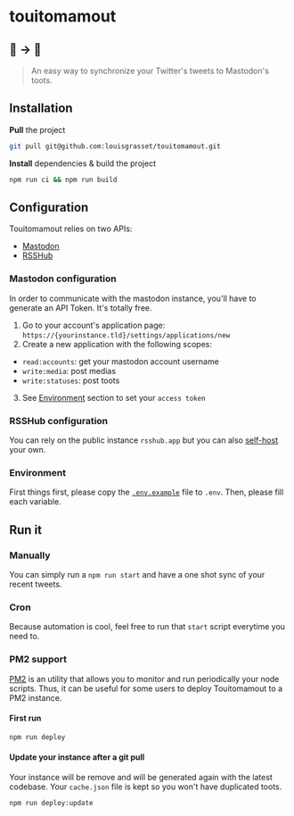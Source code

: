 # touitomamout
## 🦤 → 🦣
> An easy way to synchronize your Twitter's tweets to Mastodon's toots.

## Installation
**Pull** the project
```bash
git pull git@github.com:louisgrasset/touitomamout.git
```

**Install** dependencies & build the project
```bash
npm run ci && npm run build 
```
## Configuration
Touitomamout relies on two APIs:
- [Mastodon](https://docs.joinmastodon.org/client/intro/)
- [RSSHub](https://github.com/DIYgod/RSSHub)

### Mastodon configuration
In order to communicate with the mastodon instance, you'll have to generate an API Token. It's totally free.
1. Go to your account's application page: `https://{yourinstance.tld}/settings/applications/new`
2. Create a new application with the following scopes:
- `read:accounts`: get your mastodon account username
- `write:media`: post medias
- `write:statuses`: post toots
3. See [Environment](#Environment) section to set your `access token`

### RSSHub configuration
You can rely on the public instance `rsshub.app` but you can also [self-host](https://docs.rsshub.app/en/install) your own.

### Environment
First things first, please copy the [`.env.example`](https://github.com/louisgrasset/touitomamout/blob/main/.env.example) file to `.env`.
Then, please fill each variable.

## Run it
### Manually
You can simply run a `npm run start` and have a one shot sync of your recent tweets.

### Cron
Because automation is cool, feel free to run that `start` script everytime you need to.

### PM2 support
[PM2](https://pm2.keymetrics.io/) is an utility that allows you to monitor and run periodically your node scripts.
Thus, it can be useful for some users to deploy Touitomamout to a PM2 instance.

#### First run
```bash
npm run deploy
```

#### Update your instance after a git pull
Your instance will be remove and will be generated again with the latest codebase.
Your `cache.json` file is kept so you won't have duplicated toots.
```bash
npm run deploy:update
```
